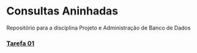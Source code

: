 # Consultas Aninhadas 

Repositório para a disciplina Projeto e Administração de Banco de Dados

### [Tarefa 01](https://github.com/joanmdrs/nested-queries/blob/main/tarefas/t01/tarefa01.md)
